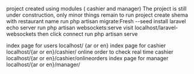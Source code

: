 project created using modules ( cashier and manager)
The project is still under construction, only minor things remain
to run project
create shema with restaurant name
run php artisan migrate:Fresh --seed
install laravel echo server 
run php artisan websockets:serve
visit localhost/laravel-websockets then click connect
run php artisan serve

index page for users  localhost/ {ar or en}
index page for cashier localhost/{ar or en}/cashier/
online order to check real time cashier localhost/{ar or en}/cashier/onlineorders
index page for manager localhost/{ar or en}/manager/
